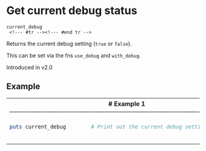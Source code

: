 # Get current debug status

```
current_debug 
 <!--- #tr --><!--- #end tr -->
```


Returns the current debug setting (`true` or `false`).

This can be set via the fns `use_debug` and `with_debug`.

Introduced in v2.0

## Example

<table class="examples">
<tr>
<th colspan="2" class="even head"># Example 1 ──────────────────────────────────────────────────────</th>
</tr>
<tr>
<td class="even">

```ruby
puts current_debug



```

</td>
<td class="even">

<!--- #tr -->
```ruby
# Print out the current debug setting



```
<!--- #end tr -->

</td>
</tr>
</table>

